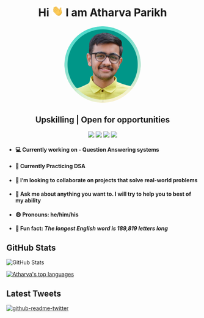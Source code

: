 <!-- **AtharvaParikh/AtharvaParikh** is a ✨ _special_ ✨ repository because its `README.md` (this file) appears on your GitHub profile. -->

<!-- Here are some ideas to get you started: -->

<h1 align="center"> Hi <img src="https://raw.githubusercontent.com/ABSphreak/ABSphreak/master/gifs/Hi.gif" width="30px"> I am Atharva Parikh</h1>

<p align="center"><img src="https://github.com/AtharvaParikh/AtharvaParikh/blob/main/github1.png" height="auto" width="200" style="border-radius:50%"></p>
<h2 align="center">Upskilling | Open for opportunities</h2>
<p align="center">
  <a href="https://www.twitter.com/aparikh0111"><img src="https://img.shields.io/badge/twitter-%231DA1F2.svg?&style=for-the-badge&logo=twitter&logoColor=white" height=25></a> 
  <a href="https://www.linkedin.com/in/atharvaparikh"><img src="https://img.shields.io/badge/linkedin-%230077B5.svg?&style=for-the-badge&logo=linkedin&logoColor=white" height=25></a> 
  <a href="https://www.instagram.com/stupidly_clever/"><img src="https://img.shields.io/badge/instagram-%23E4405F.svg?&style=for-the-badge&logo=instagram&logoColor=white" height=25></a>
  <a href="mailto:aptahrairkvha@gmail.com"><img src="https://img.shields.io/badge/Gmail-D14836?style=for-the-badge&logo=gmail&logoColor=white" height=25></a>
</p>
<ul>
  <li><h4>💻 Currently working on - Question Answering systems</h4></li>
  <li><h4>🌱 Currently Practicing DSA</h4></li>
  <li><h4>👯 I’m looking to collaborate on projects that solve real-world problems</h4></li>
  <li><h4>💬 Ask me about anything you want to. I will try to help you to best of my ability</h4></li>
  <li><h4>😄 Pronouns: he/him/his</h4></li>
  <li><h4>📖 <b>Fun fact</b>: <i>The longest English word is 189,819 letters long</i></h4></li>
</ul>
<h2>GitHub Stats</h2>
<p><img src="https://github-readme-stats.vercel.app/api?username=AtharvaParikh&show_icons=true&theme=blue-green" alt="GitHub Stats"></p>

[![Atharva's top languages](https://github-readme-stats.vercel.app/api/top-langs/?username=AtharvaParikh&theme=blue-green)](https://github.com/anuraghazra/github-readme-stats)

<h2>Latest Tweets</h2>
<p><a href="https://twitter.com/aparikh0111"><img src="https://github-readme-twitter.gazf.vercel.app/api?id=aparikh0111&amp;layout=normal&show_reply=off" alt="github-readme-twitter" width="350"></a></p>
